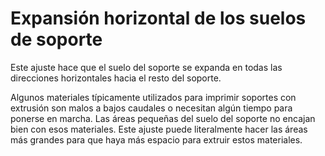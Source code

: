 Expansión horizontal de los suelos de soporte
====
Este ajuste hace que el suelo del soporte se expanda en todas las direcciones horizontales hacia el resto del soporte.

Algunos materiales típicamente utilizados para imprimir soportes con extrusión son malos a bajos caudales o necesitan algún tiempo para ponerse en marcha. Las áreas pequeñas del suelo del soporte no encajan bien con esos materiales. Este ajuste puede literalmente hacer las áreas más grandes para que haya más espacio para extruir estos materiales.